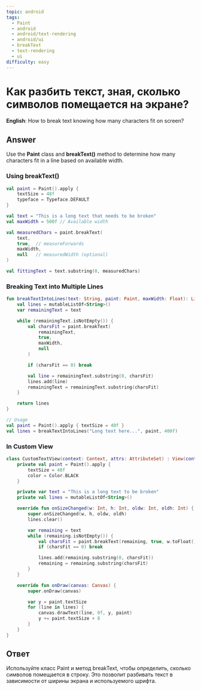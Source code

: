 ```yaml
---
topic: android
tags:
  - Paint
  - android
  - android/text-rendering
  - android/ui
  - breakText
  - text-rendering
  - ui
difficulty: easy
---
```


# Как разбить текст, зная, сколько символов помещается на экране?

**English**: How to break text knowing how many characters fit on screen?

## Answer

Use the **Paint** class and **breakText()** method to determine how many characters fit in a line based on available width.

### Using breakText()

```kotlin
val paint = Paint().apply {
    textSize = 48f
    typeface = Typeface.DEFAULT
}

val text = "This is a long text that needs to be broken"
val maxWidth = 500f // Available width

val measuredChars = paint.breakText(
    text,
    true,  // measureForwards
    maxWidth,
    null   // measuredWidth (optional)
)

val fittingText = text.substring(0, measuredChars)
```

### Breaking Text into Multiple Lines

```kotlin
fun breakTextIntoLines(text: String, paint: Paint, maxWidth: Float): List<String> {
    val lines = mutableListOf<String>()
    var remainingText = text

    while (remainingText.isNotEmpty()) {
        val charsFit = paint.breakText(
            remainingText,
            true,
            maxWidth,
            null
        )

        if (charsFit == 0) break

        val line = remainingText.substring(0, charsFit)
        lines.add(line)
        remainingText = remainingText.substring(charsFit)
    }

    return lines
}

// Usage
val paint = Paint().apply { textSize = 40f }
val lines = breakTextIntoLines("Long text here...", paint, 400f)
```

### In Custom View

```kotlin
class CustomTextView(context: Context, attrs: AttributeSet) : View(context, attrs) {
    private val paint = Paint().apply {
        textSize = 48f
        color = Color.BLACK
    }

    private var text = "This is a long text to be broken"
    private val lines = mutableListOf<String>()

    override fun onSizeChanged(w: Int, h: Int, oldw: Int, oldh: Int) {
        super.onSizeChanged(w, h, oldw, oldh)
        lines.clear()

        var remaining = text
        while (remaining.isNotEmpty()) {
            val charsFit = paint.breakText(remaining, true, w.toFloat(), null)
            if (charsFit == 0) break

            lines.add(remaining.substring(0, charsFit))
            remaining = remaining.substring(charsFit)
        }
    }

    override fun onDraw(canvas: Canvas) {
        super.onDraw(canvas)

        var y = paint.textSize
        for (line in lines) {
            canvas.drawText(line, 0f, y, paint)
            y += paint.textSize + 8
        }
    }
}
```

## Ответ

Используйте класс Paint и метод breakText, чтобы определить, сколько символов помещается в строку. Это позволит разбивать текст в зависимости от ширины экрана и используемого шрифта.

